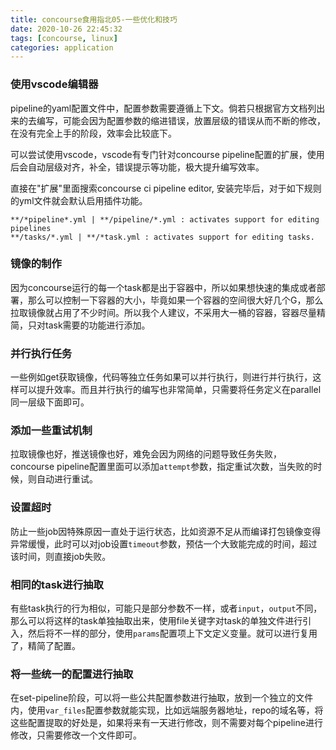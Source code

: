 ```yaml
---
title: concourse食用指北05-一些优化和技巧
date: 2020-10-26 22:45:32
tags: [concourse, linux]
categories: application
---
```


### 使用vscode编辑器

pipeline的yaml配置文件中，配置参数需要遵循上下文。倘若只根据官方文档列出来的去编写，可能会因为配置参数的缩进错误，放置层级的错误从而不断的修改，在没有完全上手的阶段，效率会比较底下。

可以尝试使用vscode，vscode有专门针对concourse pipeline配置的扩展，使用后会自动层级对齐，补全，错误提示等功能，极大提升编写效率。

直接在"扩展"里面搜索concourse ci pipeline editor, 安装完毕后，对于如下规则的yml文件就会默认启用插件功能。
```
**/*pipeline*.yml | **/pipeline/*.yml : activates support for editing pipelines
**/tasks/*.yml | **/*task.yml : activates support for editing tasks.
```

### 镜像的制作

因为concourse运行的每一个task都是出于容器中，所以如果想快速的集成或者部署，那么可以控制一下容器的大小，毕竟如果一个容器的空间很大好几个G，那么拉取镜像就占用了不少时间。所以我个人建议，不采用大一桶的容器，容器尽量精简，只对task需要的功能进行添加。

### 并行执行任务

一些例如get获取镜像，代码等独立任务如果可以并行执行，则进行并行执行，这样可以提升效率。而且并行执行的编写也非常简单，只需要将任务定义在parallel同一层级下面即可。

### 添加一些重试机制

拉取镜像也好，推送镜像也好，难免会因为网络的问题导致任务失败，concourse pipeline配置里面可以添加`attempt`参数，指定重试次数，当失败的时候，则自动进行重试。

### 设置超时

防止一些job因特殊原因一直处于运行状态，比如资源不足从而编译打包镜像变得异常缓慢，此时可以对job设置`timeout`参数，预估一个大致能完成的时间，超过该时间，则直接job失败。

### 相同的task进行抽取

有些task执行的行为相似，可能只是部分参数不一样，或者`input`，`output`不同，那么可以将这样的task单独抽取出来，使用file关键字对task的单独文件进行引入，然后将不一样的部分，使用`params`配置项上下文定义变量。就可以进行复用了，精简了配置。

### 将一些统一的配置进行抽取

在set-pipeline阶段，可以将一些公共配置参数进行抽取，放到一个独立的文件内，使用`var_files`配置参数就能实现，比如远端服务器地址，repo的域名等，将这些配置提取的好处是，如果将来有一天进行修改，则不需要对每个pipeline进行修改，只需要修改一个文件即可。

